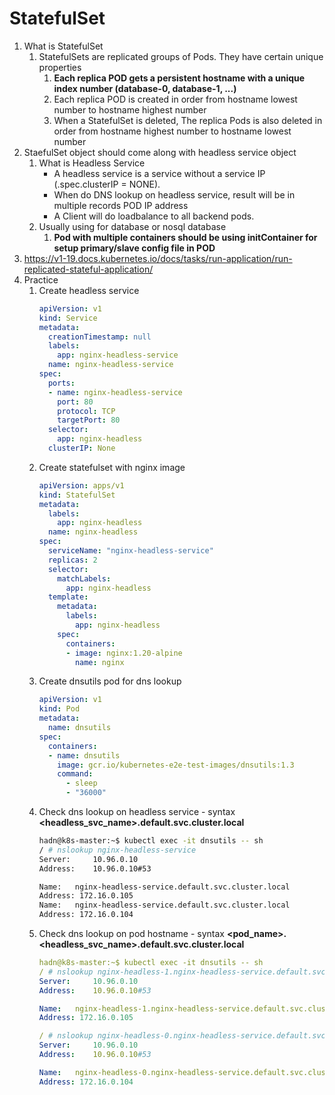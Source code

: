 # StatefulSet
1. What is StatefulSet
    1. StatefulSets are replicated groups of Pods. They have certain unique properties
        1. **Each replica POD gets a persistent hostname with a unique index number (database-0, database-1, ...)**
        1. Each replica POD is created in order from hostname lowest number to hostname highest number
        1. When a StatefulSet is deleted, The replica Pods is also deleted in order from hostname highest number to hostname lowest number
1. StaefulSet object should come along with headless service object
    1. What is Headless Service
        - A headless service is a service without a service IP (.spec.clusterIP = NONE).
        - When do DNS lookup on headless service, result will be in multiple records POD IP address
        - A Client will do loadbalance to all backend pods.
    1. Usually using for database or nosql database
        1. **Pod with multiple containers should be using initContainer for setup primary/slave config file in POD**
1. <https://v1-19.docs.kubernetes.io/docs/tasks/run-application/run-replicated-stateful-application/>
1. Practice
    1. Create headless service
        ```yaml
        apiVersion: v1
        kind: Service
        metadata:
          creationTimestamp: null
          labels:
            app: nginx-headless-service
          name: nginx-headless-service
        spec:
          ports:
          - name: nginx-headless-service
            port: 80
            protocol: TCP
            targetPort: 80
          selector:
            app: nginx-headless
          clusterIP: None
        ```
    1. Create statefulset with nginx image
        ```yaml
        apiVersion: apps/v1
        kind: StatefulSet
        metadata:
          labels:
            app: nginx-headless
          name: nginx-headless
        spec:
          serviceName: "nginx-headless-service"
          replicas: 2
          selector:
            matchLabels:
              app: nginx-headless
          template:
            metadata:
              labels:
                app: nginx-headless
            spec:
              containers:
              - image: nginx:1.20-alpine
                name: nginx
        ```
    1. Create dnsutils pod for dns lookup
        ```yaml
        apiVersion: v1
        kind: Pod
        metadata:
          name: dnsutils
        spec:
          containers:
          - name: dnsutils
            image: gcr.io/kubernetes-e2e-test-images/dnsutils:1.3
            command:
              - sleep
              - "36000"
        ```
    1. Check dns lookup on headless service - syntax **<headless_svc_name>.default.svc.cluster.local**
        ```bash
        hadn@k8s-master:~$ kubectl exec -it dnsutils -- sh
        / # nslookup nginx-headless-service
        Server:		10.96.0.10
        Address:	10.96.0.10#53

        Name:	nginx-headless-service.default.svc.cluster.local
        Address: 172.16.0.105
        Name:	nginx-headless-service.default.svc.cluster.local
        Address: 172.16.0.104
        ```
    1. Check dns lookup on pod hostname - syntax **<pod_name>.<headless_svc_name>.default.svc.cluster.local**
        ```yaml
        hadn@k8s-master:~$ kubectl exec -it dnsutils -- sh
        / # nslookup nginx-headless-1.nginx-headless-service.default.svc.cluster.local
        Server:		10.96.0.10
        Address:	10.96.0.10#53

        Name:	nginx-headless-1.nginx-headless-service.default.svc.cluster.local
        Address: 172.16.0.105

        / # nslookup nginx-headless-0.nginx-headless-service.default.svc.cluster.local
        Server:		10.96.0.10
        Address:	10.96.0.10#53

        Name:	nginx-headless-0.nginx-headless-service.default.svc.cluster.local
        Address: 172.16.0.104
        ```
